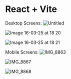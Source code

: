 # React + Vite
Desktop Screens:
![Untitled](https://github.com/user-attachments/assets/f485cefb-3102-4613-b32e-389f148f270b)

![Image 16-03-25 at 18 20](https://github.com/user-attachments/assets/f5abf89a-54f1-4647-9973-eaaeeb7f2cd3)

![Image 16-03-25 at 18 21](https://github.com/user-attachments/assets/ebf72e71-43a4-4adc-b198-f0e028e96656)


Mobile Screens: 
![IMG_8863](https://github.com/user-attachments/assets/3948442e-6425-4f72-bd1a-db672c96ee11)

![IMG_8867](https://github.com/user-attachments/assets/d0eb3b7e-a7b7-4605-bdc4-3dff9392a842)

![IMG_8868](https://github.com/user-attachments/assets/667ac9cc-c35d-4f27-aeea-dce2d4e8244b)
